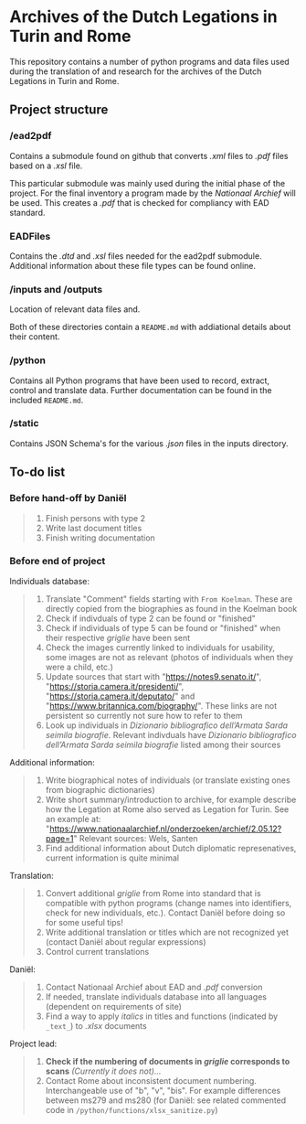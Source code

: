 # Archives of the Dutch Legations in Turin and Rome

This repository contains a number of python programs and data files used during the translation of and research for the archives of the Dutch Legations in Turin and Rome.

## Project structure

### /ead2pdf

Contains a submodule found on github that converts _.xml_ files to _.pdf_ files based on a _.xsl_ file.

This particular submodule was mainly used during the initial phase of the project. For the final inventory a program made by the _Nationaal Archief_ will be used. This creates a _.pdf_ that is checked for compliancy with EAD standard.

### EADFiles

Contains the _.dtd_ and _.xsl_ files needed for the ead2pdf submodule. Additional information about these file types can be found online.

### /inputs and /outputs

Location of relevant data files and.

Both of these directories contain a `README.md` with addiational details about their content.

### /python

Contains all Python programs that have been used to record, extract, control and translate data.
Further documentation can be found in the included `README.md`.

### /static

Contains JSON Schema's for the various _.json_ files in the inputs directory.

## To-do list

### Before hand-off by Daniël

>1) Finish persons with type 2
>2) Write last document titles
>3) Finish writing documentation

### Before end of project

Individuals database:

>1) Translate "Comment" fields starting with `From Koelman`. These are directly copied from the biographies as found in the Koelman book
>2) Check if indivduals of type 2 can be found or "finished"
>3) Check if individuals of type 5 can be found or "finished" when their respective _griglie_ have been sent
>4) Check the images currently linked to individuals for usability, some images are not as relevant (photos of individuals when they were a child, etc.)
>5) Update sources that start with "https://notes9.senato.it/", "https://storia.camera.it/presidenti/", "https://storia.camera.it/deputato/" and "https://www.britannica.com/biography/". These links are not persistent so currently not sure how to refer to them
>6) Look up individuals in _Dizionario bibliografico dell’Armata Sarda seimila biografie_. Relevant indivduals have _Dizionario bibliografico dell’Armata Sarda seimila biografie_ listed among their sources

Additional information:

>1) Write biographical notes of individuals (or translate existing ones from biographic dictionaries)
>2) Write short summary/introduction to archive, for example describe how the Legation at Rome also served as Legation for Turin. See an example at: "https://www.nationaalarchief.nl/onderzoeken/archief/2.05.12?page=1"
>    Relevant sources: Wels, Santen
>3) Find additional information about Dutch diplomatic represenatives, current information is quite minimal

Translation:

>1) Convert additional _griglie_ from Rome into standard that is compatible with python programs (change names into identifiers, check for new individuals, etc.). Contact Daniël before doing so for some useful tips!
>2) Write additional translation or titles which are not recognized yet (contact Daniël about regular expressions)
>3) Control current translations

Daniël:

>1) Contact Nationaal Archief about EAD and _.pdf_ conversion
>2) If needed, translate individuals database into all languages (dependent on requirements of site)
>3) Find a way to apply _italics_ in titles and functions (indicated by `_text_`) to _.xlsx_ documents

Project lead:

>1) **Check if the numbering of documents in _griglie_ corresponds to scans** _(Currently it does not)..._
>2) Contact Rome about inconsistent document numbering. Interchangeable use of "b", "v", "bis". For example differences between ms279 and ms280 (for Daniël: see related commented code in `/python/functions/xlsx_sanitize.py`)
